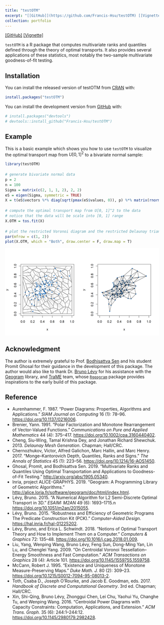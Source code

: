 ```yaml
---
title: "testOTM"
excerpt: "[[GitHub]](https://github.com/Francis-Hsu/testOTM) [[Vignette]](https://francis-hsu.github.io/files/testOTM) <br/> <br/> `testOTM` is a R package that computes multivariate ranks and quantiles defined through the theory of optimal transports. It also provides several applications of these statistics, most notably the two-sample multivariate goodness-of-fit testing. The user can use this package to visualize the optimal transport map between uniform probability measure and any data-set. The following interactive plot showcases an optimal transport map between $U[0,1]^3$ and a trivariate Gaussian sample (blue points):"
collection: portfolio
---
```

[[GitHub]](https://github.com/Francis-Hsu/testOTM) [[Vignette]](https://francis-hsu.github.io/files/testOTM)


`testOTM` is a R package that computes multivariate ranks and quantiles defined through the theory of optimal transports. It also provides several applications of these statistics, most notably the two-sample multivariate goodness-of-fit testing.

## Installation

You can install the released version of testOTM from
[CRAN](https://CRAN.R-project.org) with:

``` r
install.packages("testOTM")
```

You can install the development version from
[GitHub](https://github.com/) with:

``` r
# install.packages("devtools")
# devtools::install_github("Francis-Hsu/testOTM")
```

## Example

This is a basic example which shows you how to use `testOTM` to
visualize the optimal transport map from $U[0, 1]^2$ to a bivariate
normal sample:

``` r
library(testOTM)

# generate bivariate normal data
p = 2
n = 100
Sigma = matrix(c(2, 1, 1, 2), 2, 2)
eS = eigen(Sigma, symmetric = TRUE)
X = t(eS$vectors %*% diag(sqrt(pmax(eS$values, 0)), p) %*% matrix(rnorm(p * n), p))

# compute the optimal transport map from U[0, 1]^2 to the data
# notice that the data will be scale into [0, 1] range
X.OTM = tos.fit(X)

# plot the restricted Voronoi diagram and the restricted Delaunay triangulation
par(mfrow = c(1, 2))
plot(X.OTM, which = "Both", draw.center = F, draw.map = T)
```

![](/../../files/README-example-1.png)<!-- -->

## Acknowledgment

The author is extremely grateful to Prof. [Bodhisattva
Sen](http://www.stat.columbia.edu/~bodhi/Bodhi/Welcome.html) and his
student Promit Ghosal for their guidance in the development of this
package. The author would also like to thank Dr. [Bruno
Lévy](https://members.loria.fr/BLevy/) for his assistance with the
[Geogram](http://alice.loria.fr/index.php/software/4-library/75-geogram.html)
library, and [TraME](http://www.trame-project.com/) team, whose
[`Rgeogram`](https://github.com/TraME-Project/Rgeogram) package provides
inspirations to the early build of this package.

## Reference
* Aurenhammer, F. 1987. “Power Diagrams: Properties, Algorithms and
Applications.” *SIAM Journal on Computing* 16 (1): 78–96. <https://doi.org/10.1137/0216006>.
* Brenier, Yann. 1991. “Polar Factorization and Monotone Rearrangement of
Vector-Valued Functions.” *Communications on Pure and Applied
Mathematics* 44 (4): 375–417. <https://doi.org/10.1002/cpa.3160440402>.
* Cheng, Siu-Wing, Tamal Krishna Dey, and Jonathan Richard Shewchuk. 2013.
*Delaunay Mesh Generation*. Chapman; Hall/CRC.
* Chernozhukov, Victor, Alfred Galichon, Marc Hallin, and Marc Henry. 2017. “Monge–Kantorovich Depth, Quantiles, Ranks and Signs.” *The Annals
of Statistics* 45 (1): 223–56. <https://doi.org/10.1214/16-AOS1450>.
* Ghosal, Promit, and Bodhisattva Sen. 2019. “Multivariate Ranks and
Quantiles Using Optimal Transportation and Applications to
Goodness-of-Fit Testing.” <http://arxiv.org/abs/1905.05340>.
* Inria, project ALICE-GRAPHYS. 2019. “Geogram: A Programming Library of
Geometric Algorithms.” <http://alice.loria.fr/software/geogram/doc/html/index.html>.
* Lévy, Bruno. 2015. “A Numerical Algorithm for L2 Semi-Discrete Optimal
Transport in 3D.” *ESAIM: M2AN* 49 (6): 1693–1715.n <https://doi.org/10.1051/m2an/2015055>.
* Lévy, Bruno. 2015. “Robustness and Efficiency of Geometric Programs The
Predicate Construction Kit (PCK).” *Computer-Aided Design*. <https://hal.inria.fr/hal-01225202>.
* Lévy, Bruno, and Erica L. Schwindt. 2018. “Notions of Optimal Transport
Theory and How to Implement Them on a Computer.” *Computers & Graphics*
72: 135–48. <https://doi.org/10.1016/j.cag.2018.01.009>.
* Liu, Yang, Wenping Wang, Bruno Lévy, Feng Sun, Dong-Ming Yan, Lin Lu,
and Chenglei Yang. 2009. “On Centroidal Voronoi Tessellation–Energy
Smoothness and Fast Computation.” *ACM Transactions on Graphics* 28 (4):
Article 101. <https://doi.org/10.1145/1559755.1559758>.
* McCann, Robert J. 1995. “Existence and Uniqueness of Monotone
Measure-Preserving Maps.” *Duke Math. J.* 80 (2): 309–23. <https://doi.org/10.1215/S0012-7094-95-08013-2>.
* Toth, Csaba D., Joseph O’Rourke, and Jacob E. Goodman, eds. 2017.
*Handbook of Discrete and Computational Geometry*. 3rd ed. Chapman;
Hall/CRC.
* Xin, Shi-Qing, Bruno Lévy, Zhonggui Chen, Lei Chu, Yaohui Yu, Changhe
Tu, and Wenping Wang. 2016. “Centroidal Power Diagrams with Capacity
Constraints: Computation, Applications, and Extension.” *ACM Trans.
Graph.* 35 (6): 244:1–244:12. <https://doi.org/10.1145/2980179.2982428>.